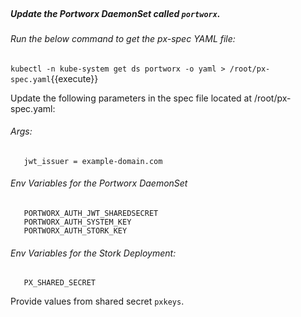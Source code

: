 </br>

##### Update the Portworx DaemonSet called `portworx`.


###### Run the below command to get the px-spec YAML file:

`kubectl -n kube-system get ds portworx -o yaml > /root/px-spec.yaml`{{execute}}


Update the following parameters in the spec file located at /root/px-spec.yaml:

###### Args:
     
       jwt_issuer = example-domain.com


###### Env Variables for the Portworx DaemonSet

       PORTWORX_AUTH_JWT_SHAREDSECRET
       PORTWORX_AUTH_SYSTEM_KEY
       PORTWORX_AUTH_STORK_KEY



###### Env Variables for the Stork Deployment:

       PX_SHARED_SECRET


Provide values from shared secret `pxkeys`.
